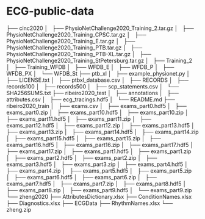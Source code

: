 # ECG-public-data


├── cinc2020
│   ├── PhysioNetChallenge2020_Training_2.tar.gz
│   ├── PhysioNetChallenge2020_Training_CPSC.tar.gz
│   ├── PhysioNetChallenge2020_Training_E.tar.gz
│   ├── PhysioNetChallenge2020_Training_PTB.tar.gz
│   ├── PhysioNetChallenge2020_Training_PTB-XL.tar.gz
│   ├── PhysioNetChallenge2020_Training_StPetersburg.tar.gz
│   ├── Training_2
│   ├── Training_WFDB
│   ├── WFDB_E
│   ├── WFDB_P
│   ├── WFDB_PX
│   └── WFDB_St
├── ptb_xl
│   ├── example_physionet.py
│   ├── LICENSE.txt
│   ├── ptbxl_database.csv
│   ├── RECORDS
│   ├── records100
│   ├── records500
│   ├── scp_statements.csv
│   └── SHA256SUMS.txt
├── ribeiro2020_test
│   ├── annotations
│   ├── attributes.csv
│   ├── ecg_tracings.hdf5
│   └── README.md
├── ribeiro2020_train
│   ├── exams.csv
│   ├── exams_part0.hdf5
│   ├── exams_part0.zip
│   ├── exams_part10.hdf5
│   ├── exams_part10.zip
│   ├── exams_part11.hdf5
│   ├── exams_part11.zip
│   ├── exams_part12.hdf5
│   ├── exams_part12.zip
│   ├── exams_part13.hdf5
│   ├── exams_part13.zip
│   ├── exams_part14.hdf5
│   ├── exams_part14.zip
│   ├── exams_part15.hdf5
│   ├── exams_part15.zip
│   ├── exams_part16.hdf5
│   ├── exams_part16.zip
│   ├── exams_part17.hdf5
│   ├── exams_part17.zip
│   ├── exams_part1.hdf5
│   ├── exams_part1.zip
│   ├── exams_part2.hdf5
│   ├── exams_part2.zip
│   ├── exams_part3.hdf5
│   ├── exams_part3.zip
│   ├── exams_part4.hdf5
│   ├── exams_part4.zip
│   ├── exams_part5.hdf5
│   ├── exams_part5.zip
│   ├── exams_part6.hdf5
│   ├── exams_part6.zip
│   ├── exams_part7.hdf5
│   ├── exams_part7.zip
│   ├── exams_part8.hdf5
│   ├── exams_part8.zip
│   ├── exams_part9.hdf5
│   └── exams_part9.zip
└── zheng2020
    ├── AttributesDictionary.xlsx
    ├── ConditionNames.xlsx
    ├── Diagnostics.xlsx
    ├── ECGData
    ├── RhythmNames.xlsx
    └── zheng.zip
